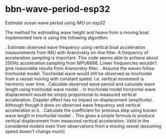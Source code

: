 # bbn-wave-period-esp32
Estimate ocean wave period using IMU on esp32

The method for estimating wave height and heave from a moving boat implemented here is using the following algorithm:

. Estimate observed wave frequency using vertical boat acceleration measurements from IMU with Aranovskiy on-line filter. A frequency of acceleration sampling is important. This code seems able to achieve about 250Hz acceleration sampling from MPU6886. Lower frequencies wouldn’t give reasonable results from Aranovskiy filter. 
. Assume the waves follow trochoidal model. Trochoidal wave would still be observed as trochoidal from a vessel moving with constant speed. I.e. vertical movement is harmonic over time 
. Calculate observed wave period and calculate wave length using trochoidal wave model. 
. In trochoidal model horizontal wave displacement would be simply proportional to measured vertical acceleration. Doppler effect has no impact on displacement (amplitude). Although though it does on observed wave frequency and vertical acceleration in it. 
. Calculate the coefficient for previous step using known wave length in trochoidal model. 
. This gives a simple formula to produce vertical displacement from measured vertical acceleration. Valid in the considered models even from observations from a moving vessel (assuming speed doesn’t change much)

